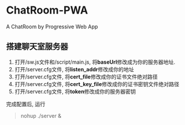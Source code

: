 # ChatRoom-PWA
A ChatRoom by Progressive Web App

## 搭建聊天室服务器
1. 打开/sw.js文件和/script/main.js, 将**baseUrl**修改成为你的服务器地址.
2. 打开/server.cfg文件, 将**listen_addr**修改成你的地址
3. 打开/server.cfg文件, 将**cert_file**修改成你的证书文件绝对路径
4. 打开/server.cfg文件, 将**cert_key_file**修改成你的证书密钥文件绝对路径
5. 打开/server.cfg文件, 将**token**修改成你的服务器密钥

完成配置后, 运行
> nohup ./server &
